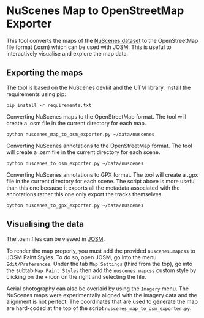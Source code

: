 # NuScenes Map to OpenStreetMap Exporter

This tool converts the maps of the [NuScenes dataset](https://www.nuscenes.org) to the OpenStreetMap file format (.osm) which can be used with JOSM. This is useful to interactively visualise and explore the map data.

## Exporting the maps

The tool is based on the NuScenes devkit and the UTM library. Install the requirements using pip:
```
pip install -r requirements.txt
```

Converting NuScenes maps to the OpenStreetMap format.
The tool will create a .osm file in the current directory for each map.
```
python nuscenes_map_to_osm_exporter.py ~/data/nuscenes
```

Converting NuScenes annotations to the OpenStreetMap format.
The tool will create a .osm file in the current directory for each scene.
```
python nuscenes_to_osm_exporter.py ~/data/nuscenes
```

Converting NuScenes annotations to GPX format.
The tool will create a .gpx file in the current directory for each scene. The script above is more useful than this one because it exports all the metadata associated with the annotations rather this one only export the tracks themselves.
```
python nuscenes_to_gpx_exporter.py ~/data/nuscenes
```

## Visualising the data

The .osm files can be viewed in [JOSM](https://josm.openstreetmap.de).

To render the map properly, you must add the provided `nuscenes.mapcss` to JOSM Paint Styles. To do so, open JOSM, go into the menu `Edit/Preferences`. Under the tab `Map Settings` (third from the top), go into the subtab `Map Paint Styles` then add the `nuscenes.mapcss` custom style by clicking on the `+` icon on the right and selecting the file.

Aerial photography can also be overlaid by using the `Imagery` menu. The NuScenes maps were experimentally aligned with the imagery data and the alignment is not perfect. The coordinates that are used to generate the map are hard-coded at the top of the script `nuscenes_map_to_osm_exporter.py`.

